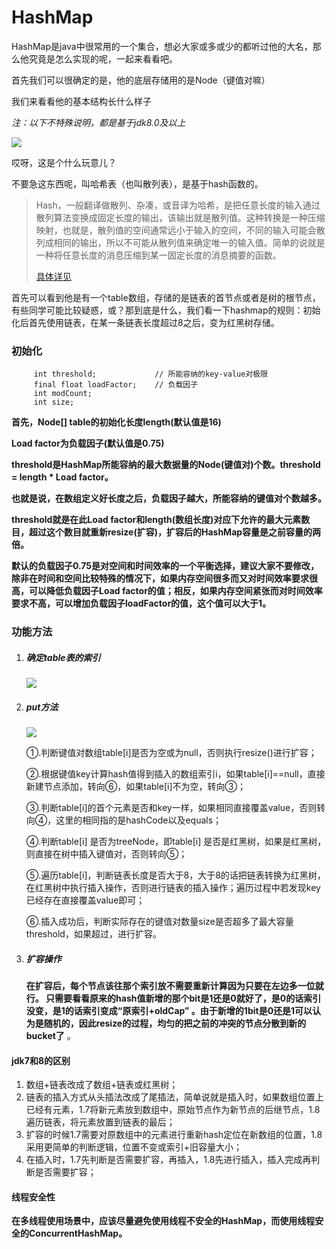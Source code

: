 # HashMap

HashMap是java中很常用的一个集合，想必大家或多或少的都听过他的大名，那么他究竟是怎么实现的呢，一起来看看吧。

首先我们可以很确定的是，他的底层存储用的是Node（键值对嘛）

我们来看看他的基本结构长什么样子

*注：以下不特殊说明，都是基于jdk8.0及以上*

![](https://img.imgdb.cn/item/600430c83ffa7d37b39de38b.jpg)

哎呀，这是个什么玩意儿？

不要急这东西呢，叫哈希表（也叫散列表），是基于hash函数的。

>  Hash，一般翻译做散列、杂凑，或音译为哈希，是把任意长度的输入通过散列算法变换成固定长度的输出，该输出就是散列值。这种转换是一种压缩映射，也就是，散列值的空间通常远小于输入的空间，不同的输入可能会散列成相同的输出，所以不可能从散列值来确定唯一的输入值。简单的说就是一种将任意长度的消息压缩到某一固定长度的消息摘要的函数。
>
> [ 具体详见](https://baike.baidu.com/item/Hash/390310?fromtitle=hash%E5%87%BD%E6%95%B0&fromid=10555888&fr=aladdin)

首先可以看到他是有一个table数组，存储的是链表的首节点或者是树的根节点，有些同学可能比较疑惑，或？那到底是什么，我们看一下hashmap的规则：初始化后首先使用链表，在某一条链表长度超过8之后，变为红黑树存储。

### 初始化

```text
 	 int threshold;             // 所能容纳的key-value对极限 
     final float loadFactor;    // 负载因子
     int modCount;  
     int size;
```

**首先，Node[] table的初始化长度length(默认值是16)**

**Load factor为负载因子(默认值是0.75)**

**threshold是HashMap所能容纳的最大数据量的Node(键值对)个数。threshold = length * Load factor。**

**也就是说，在数组定义好长度之后，负载因子越大，所能容纳的键值对个数越多。** 

 **threshold就是在此Load factor和length(数组长度)对应下允许的最大元素数目，超过这个数目就重新resize(扩容)，扩容后的HashMap容量是之前容量的两倍。**

**默认的负载因子0.75是对空间和时间效率的一个平衡选择，建议大家不要修改，除非在时间和空间比较特殊的情况下，如果内存空间很多而又对时间效率要求很高，可以降低负载因子Load factor的值；相反，如果内存空间紧张而对时间效率要求不高，可以增加负载因子loadFactor的值，这个值可以大于1。** 

### 功能方法

1. ##### 确定table表的索引

   ![](https://img.imgdb.cn/item/600436143ffa7d37b3a085a2.jpg)

2. ##### put方法

   ![](https://img.imgdb.cn/item/600436143ffa7d37b3a085b9.jpg)

   ①.判断键值对数组table[i]是否为空或为null，否则执行resize()进行扩容；

   ②.根据键值key计算hash值得到插入的数组索引i，如果table[i]==null，直接新建节点添加，转向⑥，如果table[i]不为空，转向③；

   ③.判断table[i]的首个元素是否和key一样，如果相同直接覆盖value，否则转向④，这里的相同指的是hashCode以及equals；

   ④.判断table[i] 是否为treeNode，即table[i] 是否是红黑树，如果是红黑树，则直接在树中插入键值对，否则转向⑤；

   ⑤.遍历table[i]，判断链表长度是否大于8，大于8的话把链表转换为红黑树，在红黑树中执行插入操作，否则进行链表的插入操作；遍历过程中若发现key已经存在直接覆盖value即可；

   ⑥.插入成功后，判断实际存在的键值对数量size是否超多了最大容量threshold，如果超过，进行扩容。

3. ##### 扩容操作

   **在扩容后，每个节点该往那个索引放不需要重新计算因为只要在左边多一位就行。  只需要看看原来的hash值新增的那个bit是1还是0就好了，是0的话索引没变，是1的话索引变成“原索引+oldCap” 。由于新增的1bit是0还是1可以认为是随机的，因此resize的过程，均匀的把之前的冲突的节点分散到新的bucket了** 。

   

#### jdk7和8的区别

1. 数组+链表改成了数组+链表或红黑树；
2. 链表的插入方式从头插法改成了尾插法，简单说就是插入时，如果数组位置上已经有元素，1.7将新元素放到数组中，原始节点作为新节点的后继节点，1.8遍历链表，将元素放置到链表的最后；
3. 扩容的时候1.7需要对原数组中的元素进行重新hash定位在新数组的位置，1.8采用更简单的判断逻辑，位置不变或索引+旧容量大小；
4. 在插入时，1.7先判断是否需要扩容，再插入，1.8先进行插入，插入完成再判断是否需要扩容；

#### 线程安全性

 **在多线程使用场景中，应该尽量避免使用线程不安全的HashMap，而使用线程安全的ConcurrentHashMap。** 